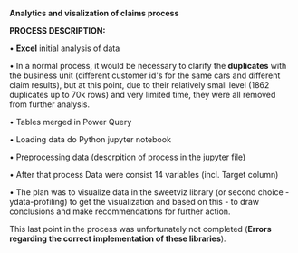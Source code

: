 

**Analytics and visalization of claims process**

**PROCESS DESCRIPTION:**

• **Excel** initial analysis of data

•  In a normal process, it would be necessary to clarify the **duplicates** with the business unit (different customer id's for the same cars and different claim results), but at this point, due to their       relatively   small level (1862 duplicates up to 70k rows) and very limited time, they were all removed from further analysis.

• Tables merged in Power Query  

• Loading data do Python jupyter notebook

• Preprocessing data (descrpition of process in the jupyter file)

• After that process Data were consist 14 variables (incl. Target column)

• The plan was to visualize data in the sweetviz library (or second choice - ydata-profiling)  to get the visualization  and based on this - to draw conclusions and make recommendations for further action. 
	
 This last point in the process was unfortunately not completed (**Errors regarding the correct implementation of these libraries**).
	


